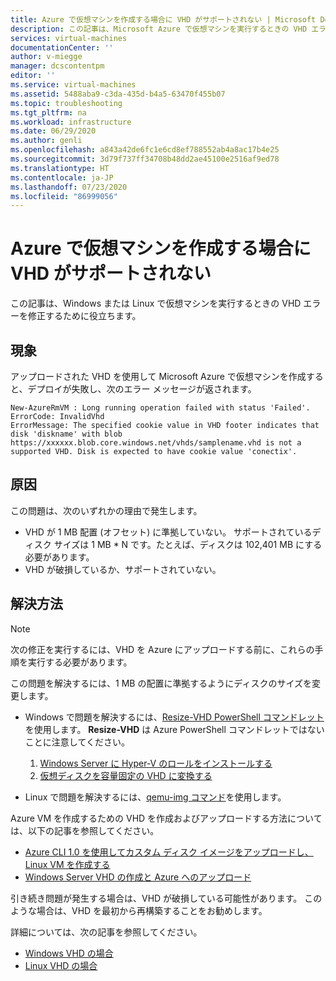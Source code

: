 ```yaml
---
title: Azure で仮想マシンを作成する場合に VHD がサポートされない | Microsoft Docs
description: この記事は、Microsoft Azure で仮想マシンを実行するときの VHD エラーを修正するために役立ちます。
services: virtual-machines
documentationCenter: ''
author: v-miegge
manager: dcscontentpm
editor: ''
ms.service: virtual-machines
ms.assetid: 5488aba9-c3da-435d-b4a5-63470f455b07
ms.topic: troubleshooting
ms.tgt_pltfrm: na
ms.workload: infrastructure
ms.date: 06/29/2020
ms.author: genli
ms.openlocfilehash: a843a42de6fc1e6cd8ef788552ab4a8ac17b4e25
ms.sourcegitcommit: 3d79f737ff34708b48dd2ae45100e2516af9ed78
ms.translationtype: HT
ms.contentlocale: ja-JP
ms.lasthandoff: 07/23/2020
ms.locfileid: "86999056"
---
```

# <a name="vhd-is-not-supported-when-you-create-a-virtual-machine-in-azure"></a>Azure で仮想マシンを作成する場合に VHD がサポートされない

この記事は、Windows または Linux で仮想マシンを実行するときの VHD エラーを修正するために役立ちます。

## <a name="symptoms"></a>現象

アップロードされた VHD を使用して Microsoft Azure で仮想マシンを作成すると、デプロイが失敗し、次のエラー メッセージが返されます。 

```
New-AzureRmVM : Long running operation failed with status 'Failed'.
ErrorCode: InvalidVhd
ErrorMessage: The specified cookie value in VHD footer indicates that disk 'diskname' with blob https://xxxxxx.blob.core.windows.net/vhds/samplename.vhd is not a supported VHD. Disk is expected to have cookie value 'conectix'.
```

## <a name="cause"></a>原因

この問題は、次のいずれかの理由で発生します。

- VHD が 1 MB 配置 (オフセット) に準拠していない。 サポートされているディスク サイズは 1 MB * N です。たとえば、ディスクは 102,401 MB にする必要があります。
- VHD が破損しているか、サポートされていない。 

## <a name="resolution"></a>解決方法

> [!NOTE]
> 次の修正を実行するには、VHD を Azure にアップロードする前に、これらの手順を実行する必要があります。

この問題を解決するには、1 MB の配置に準拠するようにディスクのサイズを変更します。

- Windows で問題を解決するには、[Resize-VHD PowerShell コマンドレット](/powershell/module/hyper-v/resize-vhd)を使用します。 **Resize-VHD** は Azure PowerShell コマンドレットではないことに注意してください。

  1. [Windows Server に Hyper-V のロールをインストールする](/windows-server/virtualization/hyper-v/get-started/install-the-hyper-v-role-on-windows-server)
  1. [仮想ディスクを容量固定の VHD に変換する](../windows/prepare-for-upload-vhd-image.md#convert-the-virtual-disk-to-a-fixed-size-vhd)

- Linux で問題を解決するには、[qemu-img コマンド](../linux/create-upload-generic.md)を使用します。

Azure VM を作成するための VHD を作成およびアップロードする方法については、以下の記事を参照してください。

- [Azure CLI 1.0 を使用してカスタム ディスク イメージをアップロードし、Linux VM を作成する](../linux/upload-vhd.md)
- [Windows Server VHD の作成と Azure へのアップロード](../windows/upload-generalized-managed.md)

引き続き問題が発生する場合は、VHD が破損している可能性があります。 このような場合は、VHD を最初から再構築することをお勧めします。

詳細については、次の記事を参照してください。

- [Windows VHD の場合](../windows/managed-disks-overview.md)
- [Linux VHD の場合](../linux/managed-disks-overview.md)
